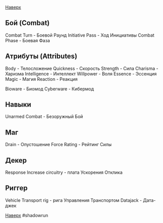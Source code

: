 [Наверх](Shadowrun%203rd%20Ed.md)

## Бой (Combat)
Combat Turn - Боевой Раунд
Initiative Pass - Ход Инициативы
Combat Phase - Боевая Фаза

## Атрибуты (Attributes)
Body - Телосложение
Quickness - Скорость
Strength - Сила
Charisma - Харизма
Intelligence - Интеллект
Willpower - Воля
Essence - Эссенция
Magic - Магия
Reaction - Реакция

Bioware - Биомод
Cyberware - Кибермод

## Навыки
Unarmed Combat - Безоружный Бой

## Маг
Drain - Опустошение
Force Rating - Рейтинг Силы

## Декер
Response Increase circuitry - плата Ускорения Отклика

## Риггер
Vehicle Transport rig - рига Управления Транспортом
Datajack - Дата-джек

[Наверх](Shadowrun%203rd%20Ed.md)
#shadowrun